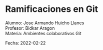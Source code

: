 # Ramificaciones en Git

Alumno: Jose Armando Huicho Llanes<br>
Profesor: Bidkar Aragon<br>
Materia: Ambientes colaborativos Git

Fecha: 2022-02-22

